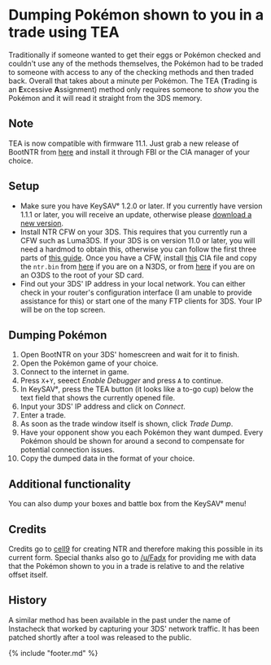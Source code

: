 # Dumping Pokémon shown to you in a trade using TEA

Traditionally if someone wanted to get their eggs or Pokémon checked and couldn't use any of the methods themselves, the Pokémon had to be traded to someone with access to any of the checking methods and then traded back. Overall that takes about a minute per Pokémon. The TEA (**T**rading is an **E**xcessive **A**ssignment) method only requires someone to *show* you the Pokémon and it will read it straight from the 3DS memory.

## Note

TEA is now compatible with firmware 11.1. Just grab a new release of BootNTR from [here](https://github.com/astronautlevel2/BootNTR/releases/download/3.4/BootNTR.cia)  and install it through FBI or the CIA manager of your choice.

## Setup

* Make sure you have KeySAVᵉ 1.2.0 or later. If you currently have version 1.1.1 or later, you will receive an update, otherwise please [download a new version](https://github.com/Cu3PO42/KeySAVe/releases).
* Install NTR CFW on your 3DS. This requires that you currently run a CFW such as Luma3DS. If your 3DS is on version 11.0 or later, you will need a hardmod to obtain this, otherwise you can follow the first three parts of [this guide](https://github.com/Plailect/Guide/wiki). Once you have a CFW, install [this](https://github.com/astronautlevel2/BootNTR/releases/download/3.4/BootNTR.cia) CIA file and copy the `ntr.bin` from [here](https://github.com/44670/BootNTR/files/222950/NTR_3.4PREVIEW2_STARTER_KIT.zip) if you are on a N3DS, or from [here](https://github.com/44670/BootNTR/releases/download/3.2/NTR.3.2.zip) if you are on an O3DS to the root of your SD card.
* Find out your 3DS' IP address in your local network. You can either check in your router's configuration interface (I am unable to provide assistance for this) or start one of the many FTP clients for 3DS. Your IP will be on the top screen.

## Dumping Pokémon

1. Open BootNTR on your 3DS' homescreen and wait for it to finish.
2. Open the Pokémon game of your choice.
3. Connect to the internet in game.
4. Press `X`+`Y`, seeect *Enable Debugger* and press `A` to continue.
5. In KeySAVᵉ, press the TEA button (it looks like a to-go cup) below the text field that shows the currently opened file.
6. Input your 3DS' IP address and click on *Connect*.
7. Enter a trade.
8. As soon as the trade window itself is shown, click *Trade Dump*.
9. Have your opponent show you each Pokémon they want dumped. Every Pokémon should be shown for around a second to compensate for potential connection issues.
10. Copy the dumped data in the format of your choice.

## Additional functionality

You can also dump your boxes and battle box from the KeySAVᵉ menu!

## Credits

Credits go to [cell9](https://github.com/44670) for creating NTR and therefore making this possible in its current form. Special thanks also go to [/u/Fadx](https://reddit.com/u/Fadx) for providing me with data that the Pokémon shown to you in a trade is relative to and the relative offset itself.

## History

A similar method has been available in the past under the name of Instacheck that worked by capturing your 3DS' network traffic. It has been patched shortly after a tool was released to the public.

{% include "footer.md" %}
